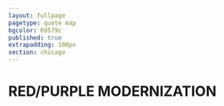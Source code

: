 ```yaml
---
layout: fullpage
pagetype: quote map
bgcolor: 69579c
published: true
extrapadding: 100px
section: chicago
---
```


<div class="mapstage"></div>

# RED/PURPLE MODERNIZATION
